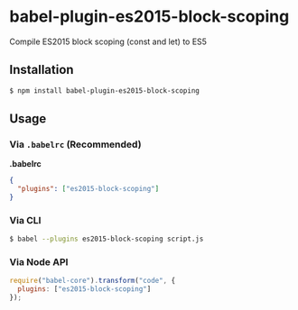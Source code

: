 # babel-plugin-es2015-block-scoping

Compile ES2015 block scoping (const and let) to ES5

## Installation

```sh
$ npm install babel-plugin-es2015-block-scoping
```

## Usage

### Via `.babelrc` (Recommended)

**.babelrc**

```json
{
  "plugins": ["es2015-block-scoping"]
}
```

### Via CLI

```sh
$ babel --plugins es2015-block-scoping script.js
```

### Via Node API

```javascript
require("babel-core").transform("code", {
  plugins: ["es2015-block-scoping"]
});
```

